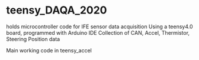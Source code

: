 # teensy_DAQA_2020
holds microcontroller code for IFE sensor data acquisition
Using a teensy4.0 board, programmed with Arduino IDE
Collection of CAN, Accel, Thermistor, Steering Position data

Main working code in teensy_accel
